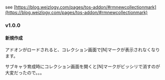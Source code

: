 see [https://blog.weizlogy.com/pages/tos-addon/#rmnewcollectionmark](https://blog.weizlogy.com/pages/tos-addon/#rmnewcollectionmark)

### v1.0.0

#### 新規作成

アドオンがロードされると、コレクション画面で[N]マークが表示されなくなります。

サブキャラ育成時にコレクション画面を開くと[N]マークがビッシリで消すのが大変だったので。。。
